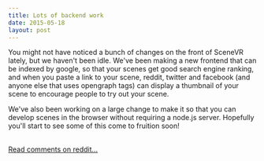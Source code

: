 ```yaml
---
title: Lots of backend work
date: 2015-05-18
layout: post
---
```

<div class="md"><p>You might not have noticed a bunch of changes on the front of SceneVR lately, but we haven&#39;t been idle. We&#39;ve been making a new frontend that can be indexed by google, so that your scenes get good search engine ranking, and when you paste a link to your scene, reddit, twitter and facebook (and anyone else that uses opengraph tags) can display a thumbnail of your scene to encourage people to try out your scene.</p>

<p>We&#39;ve also been working on a large change to make it so that you can develop scenes in the browser without requiring a node.js server. Hopefully you&#39;ll start to see some of this come to fruition soon!</p>
</div><br /><a href='http://www.reddit.com/r/scenevr/comments/36aver/lots_of_backend_work/'>Read comments on reddit...</a>